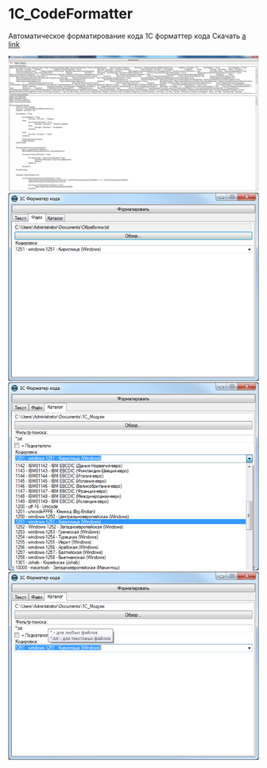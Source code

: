 # 1C_CodeFormatter
Автоматическое форматирование кода 1С форматтер кода 
Скачать
[a link](https://github.com/Du10777/1C_CodeFormatter/blob/master/1%D0%A1_%D0%A4%D0%BE%D1%80%D0%BC%D0%B0%D1%82%D0%B5%D1%80%D0%9A%D0%BE%D0%B4%D0%B0/bin/Release/1%D0%A1_%D0%A4%D0%BE%D1%80%D0%BC%D0%B0%D1%82%D0%B5%D1%80%D0%9A%D0%BE%D0%B4%D0%B0.exe?raw=true)

![alt text](https://raw.githubusercontent.com/Du10777/1C_CodeFormatter/master/Screenshots/Text.png)
![alt text](https://raw.githubusercontent.com/Du10777/1C_CodeFormatter/master/Screenshots/File.png)
![alt text](https://raw.githubusercontent.com/Du10777/1C_CodeFormatter/master/Screenshots/Folder_1.png)
![alt text](https://raw.githubusercontent.com/Du10777/1C_CodeFormatter/master/Screenshots/Folder_2.png)
